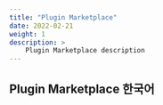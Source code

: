 ```yaml
---
title: "Plugin Marketplace"
date: 2022-02-21
weight: 1
description: >
    Plugin Marketplace description
---
```


## Plugin Marketplace 한국어
